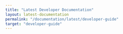 ```yaml
---
title: "Latest Developer Documentation"
layout: latest-documentation
permalink: "/documentation/latest/developer-guide"
target: "developer-guide"
---
```

